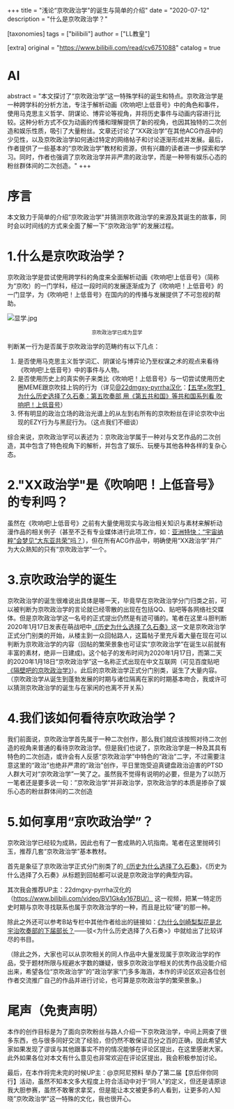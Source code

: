 +++
title = "浅论“京吹政治学\"的诞生与简单的介绍"
date = "2020-07-12"
description = "什么是京吹政治学？"

[taxonomies]
tags = ["bilibili"]
author = ["LL教皇"]

[extra]
original = "https://www.bilibili.com/read/cv6751088"
catalog = true
# AI 
abstract = "本文探讨了“京吹政治学”这一特殊学科的诞生和特点。京吹政治学是一种跨学科的分析方法，专注于解析动画《吹响吧!上低音号》中的角色和事件，使用马克思主义哲学、阴谋论、博弈论等视角，并将历史事件与动画内容进行比较。这种分析方式不仅为动画的传播和理解提供了新的视角，也因其独特的二次创造和娱乐性质，吸引了大量粉丝。文章还讨论了“XX政治学”在其他ACG作品中的少见性，以及京吹政治学如何通过特定的网络帖子和讨论逐渐形成并发展。最后，作者提供了一些基本的“京吹政治学”教材和资源，供有兴趣的读者进一步探索和学习。同时，作者也强调了京吹政治学并非严肃的政治学，而是一种带有娱乐心态的粉丝群体间的二次创造。"
+++

# 序言
本文致力于简单的介绍”京吹政治学"并猜测京吹政治学的来源及其诞生的故事，同时会以时间线的方式来全面了解一下“京吹政治学"的发展过程。

# 1.什么是京吹政治学？
京吹政治学是尝试使用跨学科的角度来全面解析动画《吹响吧!上低音号》（简称为“京吹）的一门学科，经过一段时间的发展逐渐成为了《吹响吧！上低音号》的一门显学，为《吹响吧！上低音号》在国内的的传播与发展提供了不可忽视的帮助。

![显学.jpg](https://s2.loli.net/2023/04/24/4e1vOomaQY7Skdy.jpg)
<div style="text-align:center">
    <span><small>京吹政治学已成为显学</small></span>
</div>

判断某一行为是否属于京吹政治学的范畴约有以下几点：
1. 是否使用马克思主义哲学词汇、阴谋论与博弈论乃至权谋之术的观点来看待《吹响吧!上低音号》中的事件与人物。
2. 是否使用历史上的真实例子来类比《吹响吧！上低音号》与一切尝试使用历史圈MEME跟京吹挂上钩的行为（详见[@22dmgxy-pyrrha汉化](https://space.bilibili.com/5932474)：[【五学×吹学】为什么历史选择了久石奏：第五吹奏部 用《第五共和国》等共和国系列看 吹响吧！上低音号](https://www.bilibili.com/video/BV1qE41177J5/)）
3. 怀有明显的政治立场的政治光谱上的从左到右所有的京吹粉丝在评论京吹中出现的EZY行为与黑屁行为。（这点我们不细谈）

综合来说，京吹政治学可以表述为：京吹政治学属于一种对与文艺作品的二次创造，其中包含了特色视角下的解析，并包含了娱乐、玩梗与其他各种各样的复杂心态。

# 2."XX政治学"是《吹响吧！上低音号》的专利吗？
虽然在《吹响吧!上低音号》之前有大量使用现实与政治相关知识与素材来解析动漫作品的相关例子（甚至不乏有专业媒体进行此项工作，如：[亚洲特快：“宇宙纳粹”会梦见“大东亚共荣”吗？](https://www.bilibili.com/video/BV1aA411t7Bw/)），但在所有ACG作品中，明确使用“XX政治学”并广为大众熟知的只有“京吹政治学”一个。

# 3.京吹政治学的诞生
京吹政治学的诞生很难说出具体是哪一天，毕竟早在京吹政治学分门归类之前，可以被判断为京吹政治学的言论就已经零散的出现在包括QQ、贴吧等各网络社交媒体。但是京吹政治学这一名号的正式提出仍然是有迹可循的。笔者在这里斗胆判断2020年1月17日发表在萌战吧中[《历史为什么选择了久石奏》](https://tieba.baidu.com/p/6432219250)这一文是京吹政治学正式分门别类的开始，从楼主到一众回帖路人，这篇帖子里充斥着大量在现在可以判断为京吹政治学的内容（回帖的繁荣景象也可证实“京吹政治学”在诞生以前就有丰富的素材，绝非一日建成)。这个帖子的发布时间为2020年1月17日，而第二天的2020年1月18日“京吹政治学”这一名称正式出现在中文互联网（可见百度贴吧[《隔壁吧的京吹政治学》](https://tieba.baidu.com/p/6434060622)）。此后的京吹政治学正式分门别类，诞生了大量内容。（京吹政治学从诞生到蓬勃发展的时期与诸位隔离在家的时期基本吻合，我或许可以猜测京吹政治学的诞生与在家闲的也离不开关系）

# 4.我们该如何看待京吹政治学？
我们前面说，京吹政治学首先属于一种二次创作，那么我们就应该按照对待二次创造的视角来普通的看待京吹政治学。但是我们也说了，京吹政治学是一种及其具有特色的二次创造，或许会有人反感“京吹政治学”中特色的“政治”二字，不过需要注意这里的“政治”也绝非严肃的“政治”创作，平日里饱受迫真键盘政治迫害的PTSD人群大可对“京吹政治学”一笑了之。虽然我不觉得有说明的必要，但是为了以防万一笔者还是要多说一句：”京吹政治学“并非政治学，京吹政治学的本质是掺杂了娱乐心态的粉丝群体间的二次创造

# 5.如何享用“京吹政治学”？
京吹政治学已经较为成熟，因此也有了一套成熟的入坑指南。笔者在这里抛砖引玉，推荐几套“京吹政治学”基本教材。

首先是象征了京吹政治学正式分门别类了的[《历史为什么选择了久石奏》](https://hibikilogy.github.io/2020/01/07/weishenmelishixuanzelekanade/)，《历史为什么选择了久石奏》从标题到回帖都可以说是京吹政治学的典型内容。

其次我会推荐UP主：22dmgxy-pyrrha汉化的（https://www.bilibili.com/video/BV1Gk4y167BU/） 这一视频，把某一特定历史时期与京吹寻找联系也属于京吹政治学的一种，而且是比较“硬”的那一种。

除此之外还可以参考B站专栏中其他作者给出的链接如：[《为什么剑崎梨梨花是北宇治吹奏部的下届部长？](https://hibikilogy.github.io/2020/02/06/weishenmelishixuanzeleririka/)——驳<为什么历史选择了久石奏>》中就给出了比较详尽的书目。

（除此之外，大家也可以从京吹相关的同人作品中大量发现属于京吹政治学的作品，受于题材所限与规避水字数的嫌疑，很多京吹政治学相关的优秀作品没能介绍出来，希望各位“京吹政治学”的”政治学家“门多多海涵，本作的评论区欢迎各位创作者交流推广自己的作品并进行讨论，也可算是京吹政治学的繁荣景象。)

# 尾声（免责声明）
本作的创作目标是为了面向京吹粉丝与路人介绍一下京吹政治学，中间上网查了很多东西，也与很多同好交流了经验，但仍然不敢保证百分之百的正确，因此希望大家如果发现了谬误与其他跟事实不符的情况能够在评论区提出，在这里感谢大家。此外如果各位对本文有什么意见也非常欢迎在评论区提出，我会积极参加讨论。

最后，在本作将完未完的时候UP主：@京阿尼预料 举办了第二届【京后伴你同行】活动，虽然不知本文多大程度上符合活动中对于“同人"的定义，但还是请原谅我大胆参赛，虽然不敢奢求拿奖，但是能让本文被更多的人看到，让更多的人知晓”京吹政治学"这一特殊的文化，我也很开心。
